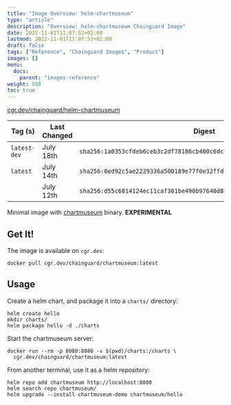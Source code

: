 ```yaml
---
title: "Image Overview: helm-chartmuseum"
type: "article"
description: "Overview: helm-chartmuseum Chainguard Image"
date: 2022-11-01T11:07:52+02:00
lastmod: 2022-11-01T11:07:52+02:00
draft: false
tags: ["Reference", "Chainguard Images", "Product"]
images: []
menu:
  docs:
    parent: "images-reference"
weight: 500
toc: true
---
```


[cgr.dev/chainguard/helm-chartmuseum](https://github.com/chainguard-images/images/tree/main/images/helm-chartmuseum)

| Tag (s)       | Last Changed | Digest                                                                    |
|---------------|--------------|---------------------------------------------------------------------------|
|  `latest-dev` | July 18th    | `sha256:1a0353cfdeb6ceb3c2df78186cb400c6dc0bdcb025cd528c469d8e2e7cb1d784` |
|  `latest`     | July 14th    | `sha256:0ed92c5ae2229336a500189e77f0e32ffd294f4470033dc146c76b67c47d44d9` |
|               | July 12th    | `sha256:d55c6814124ec11caf301be490b97640d8d831b48e1fdfb3512db74134ffac18` |



Minimal image with
[chartmuseum](https://github.com/helm/chartmuseum)
binary. **EXPERIMENTAL**

## Get It!

The image is available on `cgr.dev`:

```
docker pull cgr.dev/chainguard/chartmuseum:latest
```

## Usage

Create a helm chart, and package it into a `charts/` directory:

```
helm create hello
mkdir charts/
helm package hello -d ./charts
```

Start the chartmuseum server:

```
docker run --rm -p 8080:8080 -v $(pwd)/charts:/charts \
  cgr.dev/chainguard/chartmuseum:latest
```

From another terminal, use it as a helm repository:
```
helm repo add chartmuseum http://localhost:8080
helm search repo chartmuseum/
helm upgrade --install chartmuseum-demo chartmuseum/hello
```

